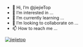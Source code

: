 - 👋 Hi, I’m @jiejieTop
- 👀 I’m interested in ...
- 🌱 I’m currently learning ...
- 💞️ I’m looking to collaborate on ...
- 📫 How to reach me ...

<!---
jiejieTop/jiejieTop is a ✨ special ✨ repository because its `README.md` (this file) appears on your GitHub profile.
You can click the Preview link to take a look at your changes.
--->

[![jiejietop](https://img.shields.io/github/stars/jiejietop?style=social)](https://github.com/jiejieTop)
